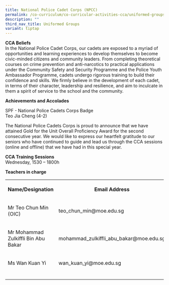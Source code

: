 ```yaml
---
title: National Police Cadet Corps (NPCC)
permalink: /co-curriculum/co-curricular-activities-cca/uniformed-groups/national-police-cadet-corps-npcc/
description: ""
third_nav_title: Uniformed Groups
variant: tiptap
---
```

<p><strong>CCA Beliefs</strong><br>In the National Police Cadet Corps, our cadets are exposed to a myriad of opportunities and learning experiences to develop themselves to become civic-minded citizens and community leaders. From completing theoretical courses on crime prevention and anti-narcotics to practical applications under the Community Safety and Security Programme and the Police Youth Ambassador Programme, cadets undergo rigorous training to build their confidence and skills. We firmly believe in the development of each cadet, in terms of their character, leadership and resilience, and aim to inculcate in them a spirit of service to the school and the community.</p><p><strong>Achievements and Accolades</strong></p><p>SPF - National Police Cadets Corps Badge<br>Teo Jia Cheng (4-2)</p><p>The National Police Cadets Corps is proud to announce that we have attained Gold for the Unit Overall Proficiency Award for the second consecutive year. We would like to express our heartfelt gratitude to our seniors who have continued to guide and lead us through the CCA sessions (online and offline) that we have had in this special year.</p><p><strong>CCA Training Sessions</strong><br>Wednesday, 1530 – 1800h</p><p><strong>Teachers in charge</strong><br></p><table><tbody><tr><th rowspan="1" colspan="1"><p><strong>Name/Designation</strong></p></th><th rowspan="1" colspan="1"><p><strong>Email Address</strong></p></th></tr><tr><td rowspan="1" colspan="1"><p>Mr Teo Chun Min (OIC)</p></td><td rowspan="1" colspan="1"><p>teo_chun_min@moe.edu.sg</p></td></tr><tr><td rowspan="1" colspan="1"><p>Mr Mohammad Zulkiffli Bin Abu Bakar</p></td><td rowspan="1" colspan="1"><p>mohammad_zulkiffli_abu_bakar@moe.edu.sg</p></td></tr><tr><td rowspan="1" colspan="1"><p>Ms Wan Kuan Yi</p></td><td rowspan="1" colspan="1"><p>wan_kuan_yi@moe.edu.sg</p></td></tr><tr><td rowspan="1" colspan="1"><p></p></td><td rowspan="1" colspan="1"><p></p></td></tr></tbody></table><p></p>